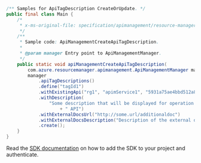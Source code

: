 ```java
/** Samples for ApiTagDescription CreateOrUpdate. */
public final class Main {
    /*
     * x-ms-original-file: specification/apimanagement/resource-manager/Microsoft.ApiManagement/stable/2021-08-01/examples/ApiManagementCreateApiTagDescription.json
     */
    /**
     * Sample code: ApiManagementCreateApiTagDescription.
     *
     * @param manager Entry point to ApiManagementManager.
     */
    public static void apiManagementCreateApiTagDescription(
        com.azure.resourcemanager.apimanagement.ApiManagementManager manager) {
        manager
            .apiTagDescriptions()
            .define("tagId1")
            .withExistingApi("rg1", "apimService1", "5931a75ae4bbd512a88c680b")
            .withDescription(
                "Some description that will be displayed for operation's tag if the tag is assigned to operation of the"
                    + " API")
            .withExternalDocsUrl("http://some.url/additionaldoc")
            .withExternalDocsDescription("Description of the external docs resource")
            .create();
    }
}
```

Read the [SDK documentation](https://github.com/Azure/azure-sdk-for-java/blob/azure-resourcemanager-apimanagement_1.0.0-beta.3/sdk/apimanagement/azure-resourcemanager-apimanagement/README.md) on how to add the SDK to your project and authenticate.
